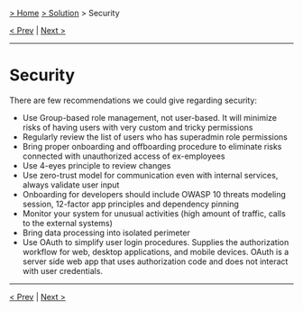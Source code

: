 [> Home](../README.md)  [> Solution](README.md) > Security

[< Prev](2.4.DataStore.md)  |  [Next >](2.6.Reporting.md)

---

# Security

There are few recommendations we could give regarding security:
- Use Group-based role management, not user-based. It will minimize risks of having users with very custom and tricky permissions
- Regularly review the list of users who has superadmin role permissions
- Bring proper onboarding and offboarding procedure to eliminate risks connected with unauthorized access of ex-employees
- Use 4-eyes principle to review changes
- Use zero-trust model for communication even with internal services, always validate user input
- Onboarding for developers should include OWASP 10 threats modeling session, 12-factor app principles and dependency pinning
- Monitor your system for unusual activities (high amount of traffic, calls to the external systems)
- Bring data processing into isolated perimeter
- Use OAuth to simplify user login procedures. Supplies the authorization workflow for web, desktop applications, and mobile devices. OAuth is a server side web app that uses authorization code and does not interact with user credentials.

---

[< Prev](2.4.DataStore.md)  |  [Next >](2.6.Reporting.md)
